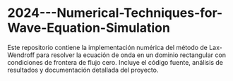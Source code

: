 # 2024---Numerical-Techniques-for-Wave-Equation-Simulation
Este repositorio contiene la implementación numérica del método de Lax-Wendroff para resolver la ecuación de onda en un dominio rectangular con condiciones de frontera de flujo cero. Incluye el código fuente, análisis de resultados y documentación detallada del proyecto.
